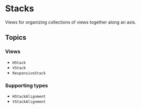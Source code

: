 # Stacks

Views for organizing collections of views together along an axis.

## Topics

### Views

- ``HStack``
- ``VStack``
- ``ResponsiveStack``

### Supporting types

- ``HStackAlignment``
- ``VStackAlignment``
